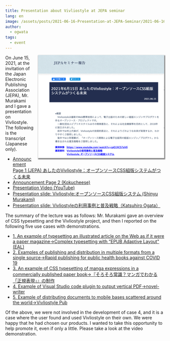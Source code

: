 ```yaml
---
title: Presentation about Vivliostyle at JEPA seminar
lang: en
image: /assets/posts/2021-06-16-Presentation-at-JEPA-Seminar/2021-06-16-Presentation-at-JEPA-Seminar.png
author:
  - ogwata
tags:
  - event
---
```

<div style="float: right; margin: 0 0 1em 1em;"><img src="/assets/posts/2021-06-16-Presentation-at-JEPA-Seminar/2021-06-16-Presentation-at-JEPA-Seminar.png" alt="Presentation about Vivliostyle at JEPA seminar" style="width: 400px; box-shadow: 1px 2px 2.5px 1.5px grey;" /></div>

On June 15, 2021, at the invitation of the Japan Electronic Publishing Association (JEPA), Mr. Murakami and I gave a presentation on Vivliostyle. The following is the transcript (Japanese only).

- [Announcement Page 1 (JEPA) あしたのVivliostyle：オープンソースCSS組版システムがつくる未来<i class="fas fa-external-link-alt"></i>](https://www.jepa.or.jp/sem/20210615/?fbclid=IwAR0DdYxrqzSs2Q8ztw_l1xHHZ6YIe-W_bXYJ-3UCX-mdviw5vZJneSoro8M)
- [Announcement Page 2 (Kokucheese)<i class="fas fa-external-link-alt"></i>](https://kokucheese.com/event/index/611843/)
- [Presentation Video (YouTube)<i class="fas fa-external-link-alt"></i>](https://www.youtube.com/watch?v=cpQ1XCS7aV0)
- [Presentation slide: Vivliostyle:オープンソースCSS組版システム (Shinyu Murakami)](https://vivliostyle.org/viewer/#src=https://vivliostyle.github.io/vivliostyle_doc/ja/events/JEPA20210615/slide.html&bookMode=true&spread=false)
- [Presentation slide: Vivliostyleの利用事例と普及戦略（Katsuhiro Ogata）](https://vivliostyle.org/assets/posts/2021-06-16-Presentation-at-JEPA-Seminar/20210615-VivliostyleUse-Cases.pdf)

The summary of the lecture was as follows: Mr. Murakami gave an overview of CSS typesetting and the Vivliostyle project, and then I reported on the following five use cases with demonstrations.

- [1. An example of typesetting an illustrated article on the Web as if it were a paper magazine->Complex typesetting with “EPUB Adaptive Layout" (EAL)](https://vivliostyle.org/viewer/#src=https://vivliostyle.github.io/vivliostyle_doc/samples/webmag/index.html&style=https://vivliostyle.github.io/vivliostyle_doc/samples/webmag/css/viv-style-v.css&bookMode=true)
- [2. Examples of publishing and distribution in multiple formats from a single source->Rapid publishing for public health books against COVID 19](https://github.com/vivliostyle/community/wiki/Rapid-publishing-for-public-health-books-against-COVID-19)
- [3. An example of CSS typesetting of manga expressions in a commercially published paper book->『そろそろ常識？マンガでわかる「正規表現」』の制作<i class="fas fa-external-link-alt"></i>](https://libroworks.co.jp/?p=3271)
- [4. Example of Visual Studio code plugin to output vertical PDF->novel-writer<i class="fas fa-external-link-alt"></i>](https://marketplace.visualstudio.com/items?itemName=TaiyoFujii.novel-writer)
- [5. Example of distributing documents to mobile bases scattered around the world->Vivliostyle Pub](https://vivliostyle.org/getting-started/#vivliostyle-pub)

Of the above, we were not involved in the development of case 4, and it is a case where the user found and used Vivliostyle on their own. We were happy that he had chosen our products. I wanted to take this opportunity to help promote it, even if only a little. Please take a look at the video demonstration.